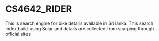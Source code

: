 # CS4642_RIDER
This is search engine for bike details available in Sri lanka. This search index build using Solar and details are collected from scarping through official sites
